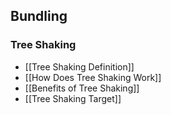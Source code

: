 ## Bundling

### Tree Shaking

* [[Tree Shaking Definition]]
* [[How Does Tree Shaking Work]]
* [[Benefits of Tree Shaking]]
* [[Tree Shaking Target]]